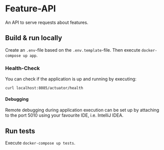 # Feature-API
An API to serve requests about features.

## Build & run locally 

Create an `.env`-file based on the `.env.template`-file. Then execute `docker-compose up app`.

### Health-Check

You can check if the application is up and running by executing:

```
curl localhost:8085/actuator/health
```

#### Debugging

Remote debugging during application execution can be set up by attaching to the port 5010 using your favourite IDE, i.e. IntelliJ IDEA.


## Run tests

Execute `docker-compose up tests`.